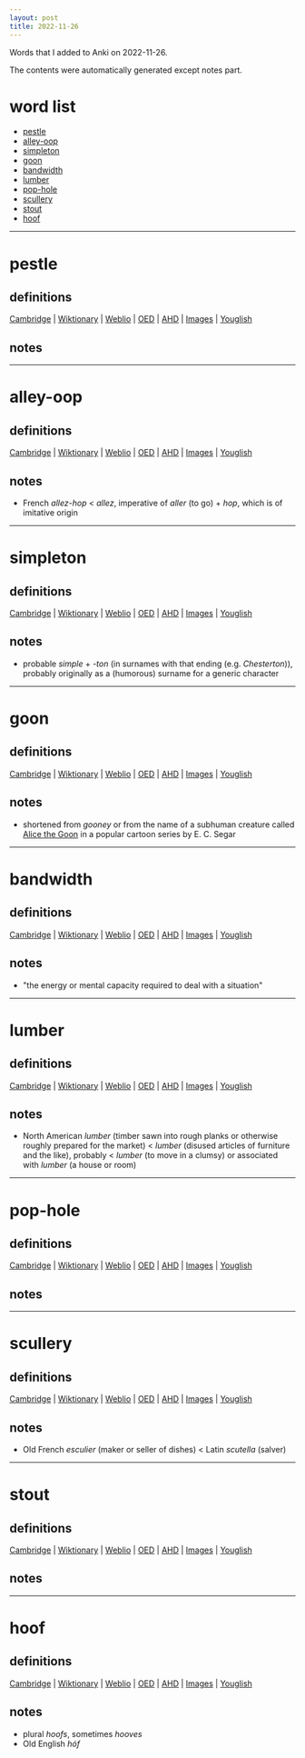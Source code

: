 ```yaml
---
layout: post
title: 2022-11-26
---
```


Words that I added to Anki on 2022-11-26.

The contents were automatically generated except notes part.
# word list
- [pestle](#pestle)
- [alley-oop](#alley-oop)
- [simpleton](#simpleton)
- [goon](#goon)
- [bandwidth](#bandwidth)
- [lumber](#lumber)
- [pop-hole](#pop-hole)
- [scullery](#scullery)
- [stout](#stout)
- [hoof](#hoof)

---

# pestle
## definitions
[Cambridge](https://dictionary.cambridge.org/us/dictionary/english/pestle)
|
[Wiktionary](https://en.wiktionary.org/wiki/pestle#English)
|
[Weblio](https://ejje.weblio.jp/content_find?query=pestle&searchType=exact)
|
[OED](https://www.oed.com/search?q=pestle)
|
[AHD](https://www.ahdictionary.com/word/search.html?q=pestle)
|
[Images](https://www.google.com/search?tbm=isch&q=pestle)
|
[Youglish](https://youglish.com/pronounce/pestle/english/us)

## notes

---

# alley-oop
## definitions
[Cambridge](https://dictionary.cambridge.org/us/dictionary/english/alley-oop)
|
[Wiktionary](https://en.wiktionary.org/wiki/alley-oop#English)
|
[Weblio](https://ejje.weblio.jp/content_find?query=alley-oop&searchType=exact)
|
[OED](https://www.oed.com/search?q=alley-oop)
|
[AHD](https://www.ahdictionary.com/word/search.html?q=alley-oop)
|
[Images](https://www.google.com/search?tbm=isch&q=alley-oop)
|
[Youglish](https://youglish.com/pronounce/alley-oop/english/us)

## notes
- French *allez-hop* &lt; *allez*, imperative of *aller* (to go) + *hop*, which is of imitative origin

---

# simpleton
## definitions
[Cambridge](https://dictionary.cambridge.org/us/dictionary/english/simpleton)
|
[Wiktionary](https://en.wiktionary.org/wiki/simpleton#English)
|
[Weblio](https://ejje.weblio.jp/content_find?query=simpleton&searchType=exact)
|
[OED](https://www.oed.com/search?q=simpleton)
|
[AHD](https://www.ahdictionary.com/word/search.html?q=simpleton)
|
[Images](https://www.google.com/search?tbm=isch&q=simpleton)
|
[Youglish](https://youglish.com/pronounce/simpleton/english/us)

## notes
- probable *simple* + *-ton* (in surnames with that ending (e.g. *Chesterton*)), probably originally as a (humorous) surname for a generic character

---

# goon
## definitions
[Cambridge](https://dictionary.cambridge.org/us/dictionary/english/goon)
|
[Wiktionary](https://en.wiktionary.org/wiki/goon#English)
|
[Weblio](https://ejje.weblio.jp/content_find?query=goon&searchType=exact)
|
[OED](https://www.oed.com/search?q=goon)
|
[AHD](https://www.ahdictionary.com/word/search.html?q=goon)
|
[Images](https://www.google.com/search?tbm=isch&q=goon)
|
[Youglish](https://youglish.com/pronounce/goon/english/us)

## notes
- shortened from *gooney* or from the name of a subhuman creature called [Alice the Goon](https://en.wikipedia.org/wiki/Alice_the_Goon) in a popular cartoon series by E. C. Segar

---

# bandwidth
## definitions
[Cambridge](https://dictionary.cambridge.org/us/dictionary/english/bandwidth)
|
[Wiktionary](https://en.wiktionary.org/wiki/bandwidth#English)
|
[Weblio](https://ejje.weblio.jp/content_find?query=bandwidth&searchType=exact)
|
[OED](https://www.oed.com/search?q=bandwidth)
|
[AHD](https://www.ahdictionary.com/word/search.html?q=bandwidth)
|
[Images](https://www.google.com/search?tbm=isch&q=bandwidth)
|
[Youglish](https://youglish.com/pronounce/bandwidth/english/us)

## notes
- "the energy or mental capacity required to deal with a situation"

---

# lumber
## definitions
[Cambridge](https://dictionary.cambridge.org/us/dictionary/english/lumber)
|
[Wiktionary](https://en.wiktionary.org/wiki/lumber#English)
|
[Weblio](https://ejje.weblio.jp/content_find?query=lumber&searchType=exact)
|
[OED](https://www.oed.com/search?q=lumber)
|
[AHD](https://www.ahdictionary.com/word/search.html?q=lumber)
|
[Images](https://www.google.com/search?tbm=isch&q=lumber)
|
[Youglish](https://youglish.com/pronounce/lumber/english/us)

## notes
- North American *lumber* (timber sawn into rough planks or otherwise roughly prepared for the market) &lt; *lumber* (disused articles of furniture and the like), probably &lt; *lumber* (to move in a clumsy) or associated with *lumber* (a house or room)

---

# pop-hole
## definitions
[Cambridge](https://dictionary.cambridge.org/us/dictionary/english/pop-hole)
|
[Wiktionary](https://en.wiktionary.org/wiki/pop-hole#English)
|
[Weblio](https://ejje.weblio.jp/content_find?query=pop-hole&searchType=exact)
|
[OED](https://www.oed.com/search?q=pop-hole)
|
[AHD](https://www.ahdictionary.com/word/search.html?q=pop-hole)
|
[Images](https://www.google.com/search?tbm=isch&q=pop-hole)
|
[Youglish](https://youglish.com/pronounce/pop-hole/english/us)

## notes

---

# scullery
## definitions
[Cambridge](https://dictionary.cambridge.org/us/dictionary/english/scullery)
|
[Wiktionary](https://en.wiktionary.org/wiki/scullery#English)
|
[Weblio](https://ejje.weblio.jp/content_find?query=scullery&searchType=exact)
|
[OED](https://www.oed.com/search?q=scullery)
|
[AHD](https://www.ahdictionary.com/word/search.html?q=scullery)
|
[Images](https://www.google.com/search?tbm=isch&q=scullery)
|
[Youglish](https://youglish.com/pronounce/scullery/english/us)

## notes
- Old French *esculier* (maker or seller of dishes) &lt; Latin *scutella* (salver)

---

# stout
## definitions
[Cambridge](https://dictionary.cambridge.org/us/dictionary/english/stout)
|
[Wiktionary](https://en.wiktionary.org/wiki/stout#English)
|
[Weblio](https://ejje.weblio.jp/content_find?query=stout&searchType=exact)
|
[OED](https://www.oed.com/search?q=stout)
|
[AHD](https://www.ahdictionary.com/word/search.html?q=stout)
|
[Images](https://www.google.com/search?tbm=isch&q=stout)
|
[Youglish](https://youglish.com/pronounce/stout/english/us)

## notes

---

# hoof
## definitions
[Cambridge](https://dictionary.cambridge.org/us/dictionary/english/hoof)
|
[Wiktionary](https://en.wiktionary.org/wiki/hoof#English)
|
[Weblio](https://ejje.weblio.jp/content_find?query=hoof&searchType=exact)
|
[OED](https://www.oed.com/search?q=hoof)
|
[AHD](https://www.ahdictionary.com/word/search.html?q=hoof)
|
[Images](https://www.google.com/search?tbm=isch&q=hoof)
|
[Youglish](https://youglish.com/pronounce/hoof/english/us)

## notes
- plural *hoofs*, sometimes *hooves*
- Old English *hóf*

